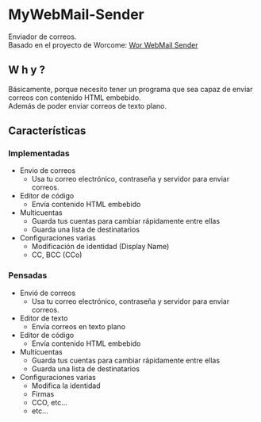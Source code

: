 # MyWebMail-Sender
Enviador de correos.  
Basado en el proyecto de Worcome: [Wor WebMail Sender](https://github.com/Worcome-Studios/WebMailSender)

## W h y ?
Básicamente, porque necesito tener un programa que sea capaz de enviar correos con contenido HTML embebido.  
Además de poder enviar correos de texto plano.  

## Características
### Implementadas

 - Envio de correos
	 - Usa tu correo electrónico, contraseña y servidor para enviar correos.
 - Editor de código
	 - Envía contenido HTML embebido
 - Multicuentas
	 - Guarda tus cuentas para cambiar rápidamente entre ellas
	 - Guarda una lista de destinatarios
 - Configuraciones varias
	 - Modificación de identidad (Display Name)
	 - CC, BCC (CCo)

### Pensadas
 - Envió de correos
	 - Usa tu correo electrónico, contraseña y servidor para enviar correos.
 - Editor de texto
	 - Envía correos en texto plano
 - Editor de código
	 - Envía contenido HTML embebido
 - Multicuentas
	 - Guarda tus cuentas para cambiar rápidamente entre ellas
	 - Guarda una lista de destinatarios
 - Configuraciones varias
	 - Modifica la identidad
	 - Firmas
	 - CCO, etc...
	 - etc...
